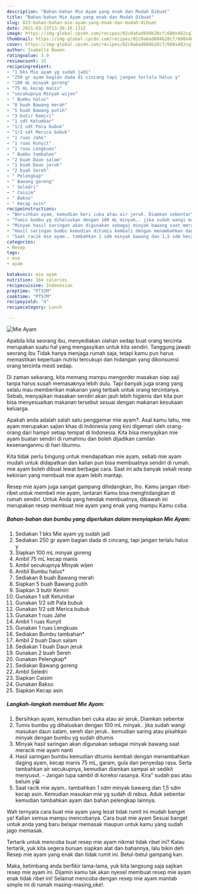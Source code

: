 ```yaml
---
description: "Bahan-bahan Mie Ayam yang enak dan Mudah Dibuat"
title: "Bahan-bahan Mie Ayam yang enak dan Mudah Dibuat"
slug: 823-bahan-bahan-mie-ayam-yang-enak-dan-mudah-dibuat
date: 2021-03-13T13:36:15.131Z
image: https://img-global.cpcdn.com/recipes/02c0a6ad604b20cf/680x482cq70/mie-ayam-foto-resep-utama.jpg
thumbnail: https://img-global.cpcdn.com/recipes/02c0a6ad604b20cf/680x482cq70/mie-ayam-foto-resep-utama.jpg
cover: https://img-global.cpcdn.com/recipes/02c0a6ad604b20cf/680x482cq70/mie-ayam-foto-resep-utama.jpg
author: Isabelle Bowen
ratingvalue: 3.9
reviewcount: 15
recipeingredient:
- "1 bks Mie ayam yg sudah jadi"
- "250 gr ayam bagian dada di cincang tapi jangan terlalu halus y"
- "100 mL minyak goreng"
- "75 mL kecap manis"
- "secukupnya Minyak wijen"
- " Bumbu halus"
- "8 buah Bawang merah"
- "5 buah Bawang putih"
- "3 butir Kemiri"
- "1 sdt Ketumbar"
- "1/2 sdt Pala bubuk"
- "1/2 sdt Merica bubuk"
- "1 ruas Jahe"
- "1 ruas Kunyit"
- "1 ruas Lengkuas"
- " Bumbu tambahan"
- "2 buah Daun salam"
- "1 buah Daun jeruk"
- "2 buah Sereh"
- " Pelengkap"
- " Bawang goreng"
- " Seledri"
- " Caisim"
- " Bakso"
- " Kecap asin"
recipeinstructions:
- "Bersihkan ayam, kemudian beri cuka atau air jeruk. Diamkan sebentar"
- "Tumis bumbu yg dihaluskan dengan 100 mL minyak.. jika sudah wangi masukan daun salam, sereh dan jeruk.. kemudian saring atau pisahkan minyak dengan bumbu yg sudah ditumis"
- "Minyak hasil saringan akan digunakan sebagai minyak bawang saat meracik mie ayam nanti"
- "Hasil saringan bumbu kemudian ditumis kembali dengan menambahkan daging ayam, kecap manis 75 mL, garam, gula dan penyedap rasa. Serta tambahkan air secukupnya, kemudian diamkan sampai air sedikit menyusut. Jangan lupa sambil di koreksi rasanya. Kira&#34; sudah pas atau belum y😀"
- "Saat racik mie ayam.. tambahkan 1 sdm minyak bawang dan 1,5 sdm kecap asin. Kemudian masukan mie yg sudah di rebus. Aduk sebentar kemudian tambahkan ayam dan bahan pelengkap lainnya."
categories:
- Resep
tags:
- mie
- ayam

katakunci: mie ayam 
nutrition: 164 calories
recipecuisine: Indonesian
preptime: "PT32M"
cooktime: "PT57M"
recipeyield: "4"
recipecategory: Lunch

---
```



![Mie Ayam](https://img-global.cpcdn.com/recipes/02c0a6ad604b20cf/680x482cq70/mie-ayam-foto-resep-utama.jpg)

Apabila kita seorang ibu, menyediakan olahan sedap buat orang tercinta merupakan suatu hal yang mengasyikan untuk kita sendiri. Tanggung jawab seorang ibu Tidak hanya menjaga rumah saja, tetapi kamu pun harus memastikan keperluan nutrisi tercukupi dan hidangan yang dikonsumsi orang tercinta mesti sedap.

Di zaman  sekarang, kita memang mampu mengorder masakan siap saji tanpa harus susah memasaknya lebih dulu. Tapi banyak juga orang yang selalu mau memberikan makanan yang terbaik untuk orang tercintanya. Sebab, menyajikan masakan sendiri akan jauh lebih higienis dan kita pun bisa menyesuaikan makanan tersebut sesuai dengan makanan kesukaan keluarga. 



Apakah anda adalah salah satu penggemar mie ayam?. Asal kamu tahu, mie ayam merupakan sajian khas di Indonesia yang kini digemari oleh orang-orang dari hampir setiap tempat di Indonesia. Kita bisa menyajikan mie ayam buatan sendiri di rumahmu dan boleh dijadikan camilan kesenanganmu di hari liburmu.

Kita tidak perlu bingung untuk mendapatkan mie ayam, sebab mie ayam mudah untuk didapatkan dan kalian pun bisa membuatnya sendiri di rumah. mie ayam boleh dibuat lewat berbagai cara. Saat ini ada banyak sekali resep kekinian yang membuat mie ayam lebih mantap.

Resep mie ayam juga sangat gampang dihidangkan, lho. Kamu jangan ribet-ribet untuk membeli mie ayam, lantaran Kamu bisa menghidangkan di rumah sendiri. Untuk Anda yang hendak membuatnya, dibawah ini merupakan resep membuat mie ayam yang enak yang mampu Kamu coba.

<!--inarticleads1-->

##### Bahan-bahan dan bumbu yang diperlukan dalam menyiapkan Mie Ayam:

1. Sediakan 1 bks Mie ayam yg sudah jadi
1. Sediakan 250 gr ayam bagian dada di cincang, tapi jangan terlalu halus y
1. Siapkan 100 mL minyak goreng
1. Ambil 75 mL kecap manis
1. Ambil secukupnya Minyak wijen
1. Ambil  Bumbu halus*
1. Sediakan 8 buah Bawang merah
1. Siapkan 5 buah Bawang putih
1. Siapkan 3 butir Kemiri
1. Gunakan 1 sdt Ketumbar
1. Gunakan 1/2 sdt Pala bubuk
1. Gunakan 1/2 sdt Merica bubuk
1. Gunakan 1 ruas Jahe
1. Ambil 1 ruas Kunyit
1. Gunakan 1 ruas Lengkuas
1. Sediakan  Bumbu tambahan*
1. Ambil 2 buah Daun salam
1. Sediakan 1 buah Daun jeruk
1. Gunakan 2 buah Sereh
1. Gunakan  Pelengkap*
1. Sediakan  Bawang goreng
1. Ambil  Seledri
1. Siapkan  Caisim
1. Gunakan  Bakso
1. Siapkan  Kecap asin




<!--inarticleads2-->

##### Langkah-langkah membuat Mie Ayam:

1. Bersihkan ayam, kemudian beri cuka atau air jeruk. Diamkan sebentar
1. Tumis bumbu yg dihaluskan dengan 100 mL minyak.. jika sudah wangi masukan daun salam, sereh dan jeruk.. kemudian saring atau pisahkan minyak dengan bumbu yg sudah ditumis
1. Minyak hasil saringan akan digunakan sebagai minyak bawang saat meracik mie ayam nanti
1. Hasil saringan bumbu kemudian ditumis kembali dengan menambahkan daging ayam, kecap manis 75 mL, garam, gula dan penyedap rasa. Serta tambahkan air secukupnya, kemudian diamkan sampai air sedikit menyusut. - Jangan lupa sambil di koreksi rasanya. Kira&#34; sudah pas atau belum y😀
1. Saat racik mie ayam.. tambahkan 1 sdm minyak bawang dan 1,5 sdm kecap asin. Kemudian masukan mie yg sudah di rebus. Aduk sebentar kemudian tambahkan ayam dan bahan pelengkap lainnya.




Wah ternyata cara buat mie ayam yang lezat tidak rumit ini mudah banget ya! Kalian semua mampu mencobanya. Cara buat mie ayam Sesuai banget untuk anda yang baru belajar memasak maupun untuk kamu yang sudah jago memasak.

Tertarik untuk mencoba buat resep mie ayam nikmat tidak ribet ini? Kalau tertarik, yuk kita segera buruan siapkan alat dan bahannya, lalu bikin deh Resep mie ayam yang enak dan tidak rumit ini. Betul-betul gampang kan. 

Maka, ketimbang anda berfikir lama-lama, yuk kita langsung saja sajikan resep mie ayam ini. Dijamin kamu tak akan nyesel membuat resep mie ayam enak tidak ribet ini! Selamat mencoba dengan resep mie ayam mantab simple ini di rumah masing-masing,oke!.


